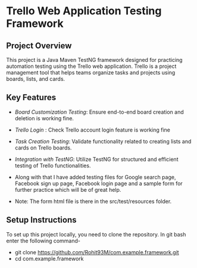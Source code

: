 # Trello Web Application Testing Framework

## Project Overview
This project is a Java Maven TestNG framework designed for practicing automation testing using the Trello web application. Trello is a project management tool that helps teams organize tasks and projects using boards, lists, and cards.

## Key Features
- *Board Customization Testing*: Ensure end-to-end board creation and deletion is working fine.
- *Trello Login* : Check Trello account login feature is working fine
- *Task Creation Testing*: Validate functionality related to creating lists and cards on Trello boards.
- *Integration with TestNG*: Utilize TestNG for structured and efficient testing of Trello functionalities.

- Along with that I have added testing files for Google search page, Facebook sign up page, Facebook login page and a sample form for further practice which will be of great help. 
- Note: The form html file is there in the src/test/resources folder.

## Setup Instructions
To set up this project locally, you need to clone the repository. In git bash enter the following command-
- git clone https://github.com/Rohit93M/com.example.framework.git
- cd com.example.framework
